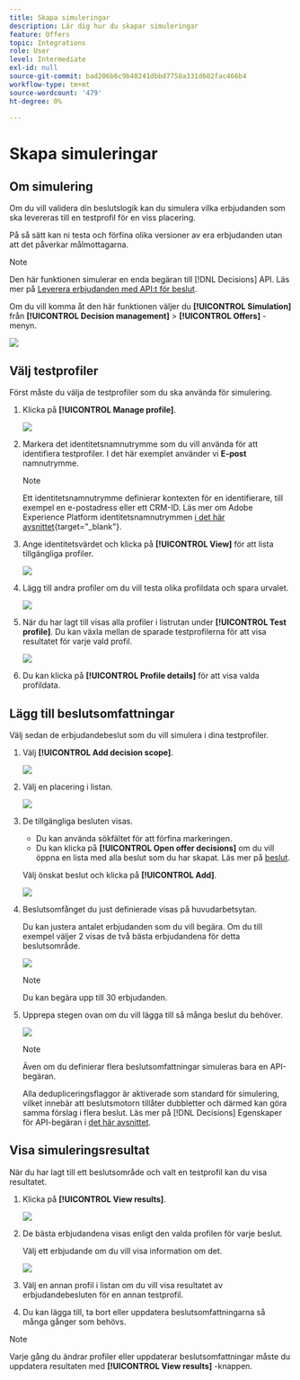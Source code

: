 ```yaml
---
title: Skapa simuleringar
description: Lär dig hur du skapar simuleringar
feature: Offers
topic: Integrations
role: User
level: Intermediate
exl-id: null
source-git-commit: bad206b6c9b48241dbbd7758a331d602fac466b4
workflow-type: tm+mt
source-wordcount: '479'
ht-degree: 0%

---
```



# Skapa simuleringar

## Om simulering

Om du vill validera din beslutslogik kan du simulera vilka erbjudanden som ska levereras till en testprofil för en viss placering.

<!--Simulation allows you to view the results of offer decisions as a selected profile.-->

På så sätt kan ni testa och förfina olika versioner av era erbjudanden utan att det påverkar målmottagarna.

>[!NOTE]
>
>Den här funktionen simulerar en enda begäran till [!DNL Decisions] API. Läs mer på [Leverera erbjudanden med API:t för beslut](../api-reference/decisions-api/deliver-offers.md).

Om du vill komma åt den här funktionen väljer du **[!UICONTROL Simulation]** från **[!UICONTROL Decision management]** > **[!UICONTROL Offers]** -menyn.

![](../../assets/offers_simulation-tab.png)

<!--
➡️ [Discover this feature in video](#video)
-->

## Välj testprofiler

Först måste du välja de testprofiler som du ska använda för simulering.

1. Klicka på **[!UICONTROL Manage profile]**.

   ![](../../assets/offers_simulation-manage-profile.png)

1. Markera det identitetsnamnutrymme som du vill använda för att identifiera testprofiler. I det här exemplet använder vi **E-post** namnutrymme.

   >[!NOTE]
   >
   >Ett identitetsnamnutrymme definierar kontexten för en identifierare, till exempel en e-postadress eller ett CRM-ID. Läs mer om Adobe Experience Platform identitetsnamnutrymmen [i det här avsnittet](../../get-started-identity.md){target=&quot;_blank&quot;}.

1. Ange identitetsvärdet och klicka på **[!UICONTROL View]** för att lista tillgängliga profiler.

   ![](../../assets/offers_simulation-add-profile.png)

1. Lägg till andra profiler om du vill testa olika profildata och spara urvalet.

   ![](../../assets/offers_simulation-save-profiles.png)

1. När du har lagt till visas alla profiler i listrutan under **[!UICONTROL Test profile]**. Du kan växla mellan de sparade testprofilerna för att visa resultatet för varje vald profil.

   ![](../../assets/offers_simulation-saved-profiles.png)

1. Du kan klicka på **[!UICONTROL Profile details]** för att visa valda profildata.

<!--Learn more on [selecting test profiles](preview.md#select-test-profiles)-->

## Lägg till beslutsomfattningar

Välj sedan de erbjudandebeslut som du vill simulera i dina testprofiler.

1. Välj **[!UICONTROL Add decision scope]**.

   ![](../../assets/offers_simulation-add-decision.png)

1. Välj en placering i listan.

   ![](../../assets/offers_simulation-add-decision-scope.png)

1. De tillgängliga besluten visas.

   * Du kan använda sökfältet för att förfina markeringen.
   * Du kan klicka på **[!UICONTROL Open offer decisions]** om du vill öppna en lista med alla beslut som du har skapat. Läs mer på [beslut](create-offer-activities.md).

   Välj önskat beslut och klicka på **[!UICONTROL Add]**.

   ![](../../assets/offers_simulation-add-decision-scope-add.png)

1. Beslutsomfånget du just definierade visas på huvudarbetsytan.

   Du kan justera antalet erbjudanden som du vill begära. Om du till exempel väljer 2 visas de två bästa erbjudandena för detta beslutsområde.

   ![](../../assets/offers_simulation-request-offer.png)

   >[!NOTE]
   >
   >Du kan begära upp till 30 erbjudanden.

1. Upprepa stegen ovan om du vill lägga till så många beslut du behöver.

   ![](../../assets/offers_simulation-add-more-decisions.png)

   >[!NOTE]
   >
   >Även om du definierar flera beslutsomfattningar simuleras bara en API-begäran.
   >
   >Alla dedupliceringsflaggor är aktiverade som standard för simulering, vilket innebär att beslutsmotorn tillåter dubbletter och därmed kan göra samma förslag i flera beslut. Läs mer på [!DNL Decisions] Egenskaper för API-begäran i [det här avsnittet](../api-reference/decisions-api/deliver-offers.md).

## Visa simuleringsresultat

När du har lagt till ett beslutsområde och valt en testprofil kan du visa resultatet.

1. Klicka på **[!UICONTROL View results]**.

   ![](../../assets/offers_simulation-view-results.png)

1. De bästa erbjudandena visas enligt den valda profilen för varje beslut.

   Välj ett erbjudande om du vill visa information om det.

   ![](../../assets/offers_simulation-offer-details.png)

1. Välj en annan profil i listan om du vill visa resultatet av erbjudandebesluten för en annan testprofil.

1. Du kan lägga till, ta bort eller uppdatera beslutsomfattningarna så många gånger som behövs.

>[!NOTE]
>
>Varje gång du ändrar profiler eller uppdaterar beslutsomfattningar måste du uppdatera resultaten med **[!UICONTROL View results]** -knappen.

<!--Questions

* Is it recommended to first select profiles or first add decision scopes?
* What does Request offer changes?
* Nothing displays when I click View results? Can't see any score...
* What's the typical example? i.e. how many decisions do you select, and how do you compare scores?
* What do you learn from simulation? i.e. if I selected 2 decisions and I compare the scores, which one is better or should I use for my customers?
* Is there a way to create relevant test profiles?
* Error on Profile details link.
* Is there a tutorial planned to be released?
* Why still a big red frame when no profile is found?

## Tutorial video {#video}

>[!NOTE]
>
>This video applies to the Offer Decisioning application service built on Adobe Experience Platform. However, it provides generic guidance to use Offer in the context of Journey Optimizer.

>[!VIDEO](https://video.tv.adobe.com/v/329606?quality=12)
-->